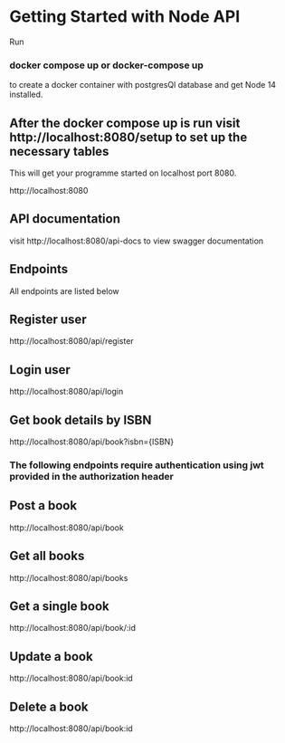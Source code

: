 # Getting Started with Node API

Run 
### docker compose up or docker-compose up

to create a docker container with postgresQl database and get Node 14 installed.

## After the docker compose up is run visit http://localhost:8080/setup to set up the necessary tables


This will get your programme started on localhost port 8080.

http://localhost:8080


## API documentation

visit http://localhost:8080/api-docs to view swagger documentation


## Endpoints

All endpoints are listed below

## Register user

http://localhost:8080/api/register

## Login user 

http://localhost:8080/api/login

## Get book details by ISBN


http://localhost:8080/api/book?isbn={ISBN}


### The following endpoints require authentication using jwt provided in the authorization header ###

## Post a book

 http://localhost:8080/api/book

## Get all books

http://localhost:8080/api/books


## Get a single book 

http://localhost:8080/api/book/:id

## Update a book 

http://localhost:8080/api/book:id


## Delete a book 

http://localhost:8080/api/book:id




   

 


